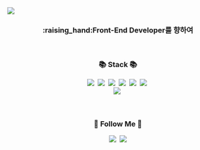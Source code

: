 <img src="https://capsule-render.vercel.app/api?type=Slice&color=ffc4cd&height=250&section=header&text=JungHwa&fontSize=80&" />
<h3 align="center">:raising_hand:Front-End Developer를 향하여</h3>
<br />
<h3 align="center">📚 Stack 📚</h3>
<p align="center">
  <img src="https://img.shields.io/badge/HTML-E34F26?style=flat-square&logo=HTML5&logoColor=white"/></a>&nbsp
  <img src="https://img.shields.io/badge/CSS-1572B6?style=flat-square&logo=CSS3&logoColor=white"/></a>&nbsp  
  <img src="https://img.shields.io/badge/Javascript-ffb13b?style=flat-square&logo=javascript&logoColor=white"/></a>&nbsp
  <img src="https://img.shields.io/badge/jQuery-1572B6?style=flat-square&logo=jQuery&logoColor=white"/></a>&nbsp
  <img src="https://img.shields.io/badge/React-61DAFB?style=flat-square&logo=React&logoColor=white"/></a>&nbsp
  <img src="https://img.shields.io/badge/Node.js-339933?style=flat-square&logo=Node.js&logoColor=white"/></a>&nbsp<br />
  <img src="https://img.shields.io/badge/Bootstrap-7952B3?style=flat-square&logo=Bootstrap&logoColor=white"/></a>&nbsp
</p>
<br />
<h3 align="center">💎 Follow Me 💎</h3>
<p align="center">
  <a href="https://velog.io/@myanne" target="_blank"><img src="https://img.shields.io/badge/Tech%20Blog-11B48A?style=flat-square&logo=Vimeo&logoColor=white&link=https://velog.io/@myanne"/></a>&nbsp
  <a href="mailto:wjdghk0118@gmail.com" target="_blank"><img src="https://img.shields.io/badge/Gmail-d14836?style=flat-square&logo=Gmail&logoColor=white&link=wjdghk0118@gmail.com"/></a>
</p>
